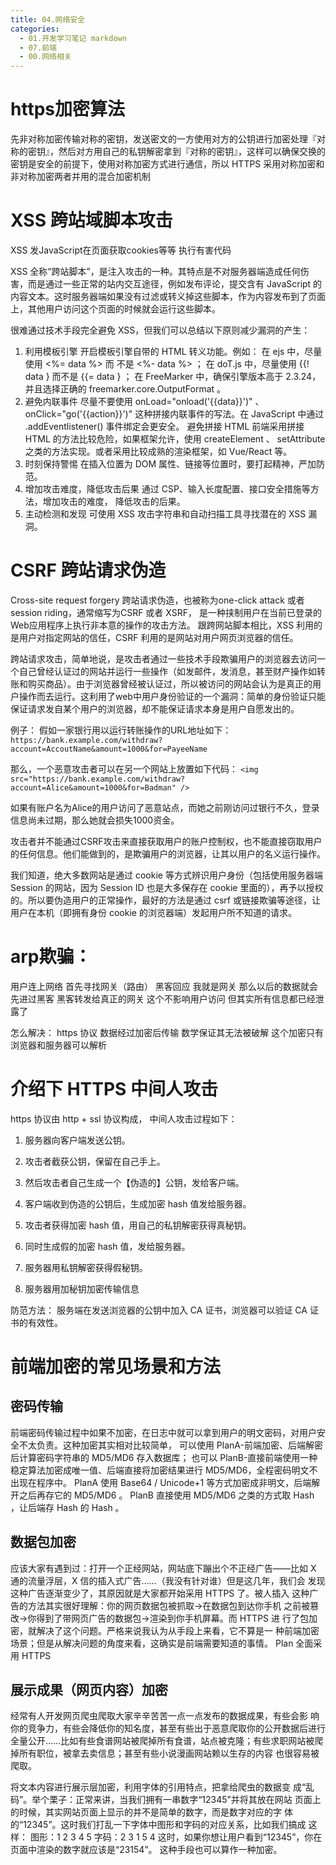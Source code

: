 ```yaml
---
title: 04.网络安全
categories:
  - 01.开发学习笔记 markdown
  - 07.前端
  - 00.网络相关
---
```



# https加密算法
先非对称加密传输对称的密钥，发送密文的一方使用对方的公钥进行加密处理『对称的密钥』，然后对方用自己的私钥解密拿到『对称的密钥』，这样可以确保交换的密钥是安全的前提下，使用对称加密方式进行通信，所以 HTTPS 采用对称加密和非对称加密两者并用的混合加密机制

# XSS 跨站域脚本攻击
XSS   发JavaScript在页面获取cookies等等 执行有害代码

XSS 全称“跨站脚本”，是注入攻击的一种。其特点是不对服务器端造成任何伤害，而是通过一些正常的站内交互途径，例如发布评论，提交含有 JavaScript 的内容文本。这时服务器端如果没有过滤或转义掉这些脚本，作为内容发布到了页面上，其他用户访问这个页面的时候就会运行这些脚本。

很难通过技术手段完全避免 XSS，但我们可以总结以下原则减少漏洞的产生：

1. 利用模板引擎 开启模板引擎自带的 HTML 转义功能。例如： 在 ejs 中，尽量使用 <%= data %> 而 不是 <%- data %> ； 在 doT.js 中，尽量使用 {{! data } 而不是 {{= data } ； 在 FreeMarker 中，确保引擎版本高于 2.3.24，并且选择正确的 freemarker.core.OutputFormat 。 
2. 避免内联事件 尽量不要使用 onLoad="onload('{{data}}')" 、 onClick="go('{{action}}')" 这种拼接内联事件的写法。在 JavaScript 中通过 .addEventlistener() 事件绑定会更安全。 避免拼接 HTML 前端采用拼接 HTML 的方法比较危险，如果框架允许，使用 createElement 、 setAttribute 之类的方法实现。或者采用比较成熟的渲染框架，如 Vue/React 等。 
3. 时刻保持警惕 在插入位置为 DOM 属性、链接等位置时，要打起精神，严加防范。 
4. 增加攻击难度，降低攻击后果 通过 CSP、输入长度配置、接口安全措施等方法，增加攻击的难度， 降低攻击的后果。 
5. 主动检测和发现 可使用 XSS 攻击字符串和自动扫描工具寻找潜在的 XSS 漏洞。

# CSRF 跨站请求伪造
Cross-site request forgery
跨站请求伪造，也被称为one-click attack 或者 session riding，通常缩写为CSRF 或者 XSRF， 是一种挟制用户在当前已登录的Web应用程序上执行非本意的操作的攻击方法。 跟跨网站脚本相比，XSS 利用的是用户对指定网站的信任，CSRF 利用的是网站对用户网页浏览器的信任。

跨站请求攻击，简单地说，是攻击者通过一些技术手段欺骗用户的浏览器去访问一个自己曾经认证过的网站并运行一些操作（如发邮件，发消息，甚至财产操作如转账和购买商品）。由于浏览器曾经被认证过，所以被访问的网站会认为是真正的用户操作而去运行。这利用了web中用户身份验证的一个漏洞：简单的身份验证只能保证请求发自某个用户的浏览器，却不能保证请求本身是用户自愿发出的。

例子：
假如一家银行用以运行转账操作的URL地址如下： `https://bank.example.com/withdraw?account=AccoutName&amount=1000&for=PayeeName`

那么，一个恶意攻击者可以在另一个网站上放置如下代码： `<img src="https://bank.example.com/withdraw?account=Alice&amount=1000&for=Badman" />`

如果有账户名为Alice的用户访问了恶意站点，而她之前刚访问过银行不久，登录信息尚未过期，那么她就会损失1000资金。

攻击者并不能通过CSRF攻击来直接获取用户的账户控制权，也不能直接窃取用户的任何信息。他们能做到的，是欺骗用户的浏览器，让其以用户的名义运行操作。

我们知道，绝大多数网站是通过 cookie 等方式辨识用户身份（包括使用服务器端 Session 的网站，因为 Session ID 也是大多保存在 cookie 里面的），再予以授权的。所以要伪造用户的正常操作，最好的方法是通过 csrf 或链接欺骗等途径，让用户在本机（即拥有身份 cookie 的浏览器端）发起用户所不知道的请求。

# arp欺骗：
用户连上网络 首先寻找网关（路由） 黑客回应 我就是网关  那么以后的数据就会先进过黑客 黑客转发给真正的网关 这个不影响用户访问 但其实所有信息都已经泄露了

怎么解决： https 协议  数据经过加密后传输 数学保证其无法被破解 这个加密只有浏览器和服务器可以解析

# 介绍下 HTTPS 中间人攻击

https 协议由 http + ssl 协议构成，
中间人攻击过程如下：

1. 服务器向客户端发送公钥。 

2. 攻击者截获公钥，保留在自己手上。 

3. 然后攻击者自己生成一个【伪造的】公钥，发给客户端。 

4. 客户端收到伪造的公钥后，生成加密 hash 值发给服务器。 

5. 攻击者获得加密 hash 值，用自己的私钥解密获得真秘钥。

6. 同时生成假的加密 hash 值，发给服务器。

7. 服务器用私钥解密获得假秘钥。

8. 服务器用加秘钥加密传输信息


防范方法： 服务端在发送浏览器的公钥中加入 CA 证书，浏览器可以验证 CA 证书的有效性。


# 前端加密的常见场景和方法
## 密码传输 
前端密码传输过程中如果不加密，在日志中就可以拿到用户的明文密码，对用户安全不太负责。这种加密其实相对比较简单，
可以使用 PlanA-前端加密、后端解密后计算密码字符串的 MD5/MD6 存入数据库；
也可以 PlanB-直接前端使用一种稳定算法加密成唯一值、后端直接将加密结果进行 MD5/MD6，全程密码明文不出现在程序中。 
PlanA 使用 Base64 / Unicode+1 等方式加密成非明文，后端解开之后再存它的 MD5/MD6 。
PlanB 直接使用 MD5/MD6 之类的方式取 Hash ，让后端存 Hash 的 Hash 。

## 数据包加密 
应该大家有遇到过：打开一个正经网站，网站底下蹦出个不正经广告——比如 X 通的流量浮层，X 信的插入式广告……（我没有针对谁）但是这几年，我们会 发现这种广告逐渐变少了，其原因就是大家都开始采用 HTTPS 了。被人插入 这种广告的方法其实很好理解：你的网页数据包被抓取->在数据包到达你手机 之前被篡改->你得到了带网页广告的数据包->渲染到你手机屏幕。而 HTTPS 进 行了包加密，就解决了这个问题。严格来说我认为从手段上来看，它不算是一 种前端加密场景；但是从解决问题的角度来看，这确实是前端需要知道的事情。 
Plan 全面采用 HTTPS

## 展示成果（网页内容）加密
经常有人开发网页爬虫爬取大家辛辛苦苦一点一点发布的数据成果，有些会影 响你的竞争力，有些会降低你的知名度，甚至有些出于恶意爬取你的公开数据后进行全量公开……比如有些食谱网站被爬掉所有食谱，站点被克隆；有些求职网站被爬掉所有职位，被拿去卖信息；甚至有些小说漫画网站赖以生存的内容 也很容易被爬取。

将文本内容进行展示层加密，利用字体的引用特点，把拿给爬虫的数据变 成“乱码”。举个栗子：正常来讲，当我们拥有一串数字“12345”并将其放在网站 页面上的时候，其实网站页面上显示的并不是简单的数字，而是数字对应的字 体的“12345”。这时我们打乱一下字体中图形和字码的对应关系，比如我们搞成 这样：
图形：1 2 3 4 5 字码：2 3 1 5 4 这时，如果你想让用户看到“12345”，你在页面中渲染的数字就应该是“23154”。 这种手段也可以算作一种加密。